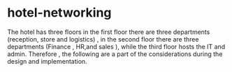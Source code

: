 # hotel-networking
The hotel has three floors in the first floor there are three departments (reception, store and logistics) , in the second floor there are three departments (Finance , HR,and sales ), while the third floor hosts the IT and admin. Therefore , the following are a part of the considerations during the design and implementation. 
